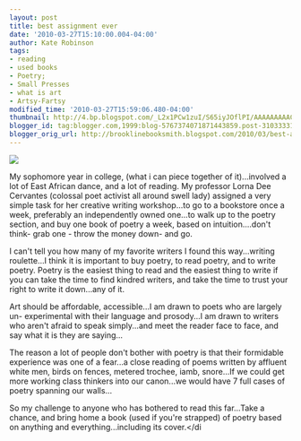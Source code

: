 ```yaml
---
layout: post
title: best assignment ever
date: '2010-03-27T15:10:00.004-04:00'
author: Kate Robinson
tags:
- reading
- used books
- Poetry;
- Small Presses
- what is art
- Artsy-Fartsy
modified_time: '2010-03-27T15:59:06.480-04:00'
thumbnail: http://4.bp.blogspot.com/_L2x1PCw1zuI/S65iyJOflPI/AAAAAAAAACI/IxVJNpFUgck/s72-c/poem.bmp
blogger_id: tag:blogger.com,1999:blog-5767374071871443859.post-3103333110336391908
blogger_orig_url: http://brooklinebooksmith.blogspot.com/2010/03/best-assignment-ever.html
---
```

[![](http://4.bp.blogspot.com/_L2x1PCw1zuI/S65iyJOflPI/AAAAAAAAACI/IxVJNpFUgck/s320/poem.bmp)](http://4.bp.blogspot.com/_L2x1PCw1zuI/S65iyJOflPI/AAAAAAAAACI/IxVJNpFUgck/s1600/poem.bmp)

My sophomore year in college, (what i can piece together of it)...involved a lot of East African dance, and a lot of reading. My professor Lorna Dee Cervantes (colossal poet activist all around swell lady) assigned a very simple task for her creative writing workshop...to go to a bookstore once a week, preferably an independently owned one...to walk up to the poetry section, and buy one book of poetry a week, based on intuition....don't think- grab one - throw the money down- and go.

I can't tell you how many of my favorite writers I found this way...writing roulette...I think it is important to buy poetry, to read poetry, and to write poetry. Poetry is the easiest thing to read and the easiest thing to write if you can take the time to find kindred writers, and take the time to trust your right to write it down...any of it.



Art should be affordable, accessible...I am drawn to poets who are largely un- experimental with their language and prosody...I am drawn to writers who aren't afraid to speak simply...and meet the reader face to face, and say what it is they are saying...

The reason a lot of people don't bother with poetry is that their formidable experience was one of a fear...a close reading of poems written by affluent white men, birds on fences, metered trochee, iamb, snore...If we could get more working class thinkers into our canon...we would have 7 full cases of poetry spanning our walls...

So my challenge to anyone who has bothered to read this far...Take a chance, and bring home a book (used if you're strapped) of poetry based on anything and everything...including its cover.</di